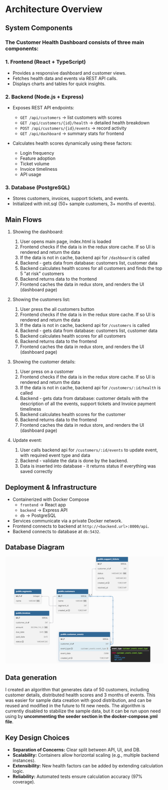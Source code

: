 # Architecture Overview
## System Components

### The Customer Health Dashboard consists of three main components:

### 1. Frontend (React + TypeScript)

- Provides a responsive dashboard and customer views.
- Fetches health data and events via REST API calls.
- Displays charts and tables for quick insights.

### 2. Backend (Node.js + Express)
  
- Exposes REST API endpoints:
  - `GET /api/customers` → list customers with scores
  - `GET /api/customers/{id}/health` → detailed health breakdown
  - `POST /api/customers/{id}/events` → record activity
  - `GET /api/dashboard` → summary stats for frontend

- Calculates health scores dynamically using these factors:
  - Login frequency
  - Feature adoption
  - Ticket volume
  - Invoice timeliness
  - API usage

### 3. Database (PostgreSQL)

- Stores customers, invoices, support tickets, and events.
- Initialized with init.sql (50+ sample customers, 3+ months of events).

## Main Flows
1. Showing the dashboard:
   1. User opens main page, index.html is loaded
   2. Frontend checks if the data is in the redux store cache. 
   If so UI is rendered and return the data
   3. If the data is not in cache, backend api for `/dashboard` is called
   4. Backend - gets data from database: customers list, customer data
   5. Backend calculates health scores for all customers and finds the top 5 "at risk" customers
   6. Backend returns data to the frontend
   7. Frontend caches the data in redux store, and renders the UI (dashboard page)
   
2. Showing the customers list:
   1.  User press the all customers button
   2.  Frontend checks if the data is in the redux store cache. 
   If so UI is rendered and return the data
   3.  If the data is not in cache, backend api for `/customers` is called
   4.  Backend - gets data from database: customers list, customer data
   5.  Backend calculates health scores for all customers
   6.  Backend returns data to the frontend
   7.  Frontend caches the data in redux store, and renders the UI (dashboard page)

3. Showing the customer details:
   1.  User press on a customer
   2.  Frontend checks if the data is in the redux store cache. 
   If so UI is rendered and return the data
   3.  If the data is not in cache, backend api for `/customers/:id/health` is called
   4.  Backend - gets data from database: customer details with the description of all the events, support tickets and Invoice payment timeliness
   5.  Backend calculates health scores for the customer
   6.  Backend returns data to the frontend
   7.  Frontend caches the data in redux store, and renders the UI (dashboard page)

4. Update event:
   1.  User calls backend api for `/customers/:id/events` to update event, with required event type and data
   2.  Backend - validate the data is done by the backend.
   3.  Data is inserted into database - it returns status if everything was saved correctly
  
## Deployment & Infrastructure

- Containerized with Docker Compose
  - `frontend` → React app
  - `backend` → Express API
  - `db` → PostgreSQL
- Services communicate via a private Docker network.
- Frontend connects to backend at `http://<backend.url>:8000/api`.
- Backend connects to database at `db:5432`.


## Database Diagram

![Database design](dbDesign.png)

## Data generation
I created an algorithm that generates data of 50 customers, including customer details, distributed health scores and 3 months of events. This was easier for sample data creation with good distribution, and can be reused and modified in the future to fit new needs.
The algorithm is currently disabled to stabilize the sample data, but it can be run upon need using by **uncommenting the seeder section in the docker-compose.yml file**. 

## Key Design Choices

- **Separation of Concerns:** Clear split between API, UI, and DB.
- **Scalability:** Containers allow horizontal scaling (e.g., multiple backend instances).
- **Extensibility:** New health factors can be added by extending calculation logic.
- **Reliability:** Automated tests ensure calculation accuracy (97% coverage).